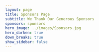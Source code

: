 ```yaml
---
layout: page
title: Sponsors Page
subtitle: We Thank Our Generous Sponsors
sponsors: sponsors
hero_image: ../images/Sponsors.jpg
hero_darken: true
down_breaks: true
show_sidebar: false
--- 
```



